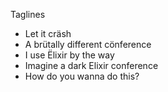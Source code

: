 Taglines

- Let it cräsh
- A brütally different cönference
- I use Ëlixir by the way
- Imagine a dark Elixir conference
- How do you wanna do this?
